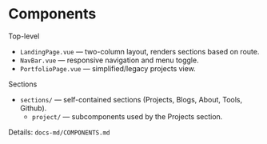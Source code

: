 # Components

Top-level

- `LandingPage.vue` — two-column layout, renders sections based on route.
- `NavBar.vue` — responsive navigation and menu toggle.
- `PortfolioPage.vue` — simplified/legacy projects view.

Sections

- `sections/` — self-contained sections (Projects, Blogs, About, Tools, Github).
  - `project/` — subcomponents used by the Projects section.

Details: `docs-md/COMPONENTS.md`
